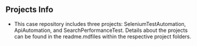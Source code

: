 ## Projects Info
* This case repository includes three projects: SeleniumTestAutomation, ApiAutomation, and SearchPerformanceTest. Details about the projects can be found in the readme.mdfiles within the respective project folders.
